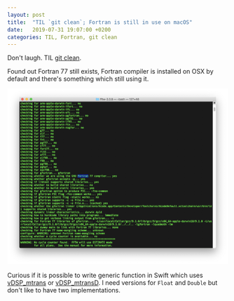 ```yaml
---
layout: post
title:  "TIL `git clean`; Fortran is still in use on macOS"
date:   2019-07-31 19:07:00 +0200
categories: TIL, Fortran, git clean
---
```

Don't laugh. TIL [git clean](https://git-scm.com/docs/git-clean).

Found out Fortran 77 still exists, Fortran compiler is installed on OSX by default and there's something which still using it.

![](/assets/images/Screenshot%202019-07-31%20at%2015.32.48.png)

Curious if it is possible to write generic function in Swift which uses [vDSP_mtrans](https://developer.apple.com/documentation/accelerate/1449988-vdsp_mtrans) or [vDSP_mtransD](https://developer.apple.com/documentation/accelerate/1450422-vdsp_mtransd). I need versions for `Float` and `Double` but don't like to have two implementations.
